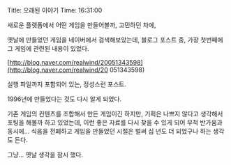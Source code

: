 Title: 오래된 이야기
Time: 16:31:00

새로운 플랫폼에서 어떤 게임을 만들어볼까, 고민하던 차에,

옛날에 만들었던 게임을 네이버에서 검색해보았는데, 블로그 포스트 중, 가장 첫번째에 그 게임에 관련된 내용이 있었다.

[http://blog.naver.com/realwind/20051343598](http://blog.naver.com/realwind/20
051343598)

실행 파일까지 포함되어 있는, 정성스런 포스트.

1996년에 만들었다는 것도 다시 알게 되었다.

기존 게임의 컨텐츠를 조합해서 만든 게임이긴 하지만, 기획은 나쁘지 않다고 생각해서 포팅을 해볼까 하고 있었는데, 이런 좋은 자료를 다시
찾을 수 있게 되어 무척 반가움과 동시에... 식음을 전폐하고 게임을 만들었던 시절은 벌써 십 년도 더 되었구나 하는 생각도 든다.

그냥... 옛날 생각을 잠시 했다.

